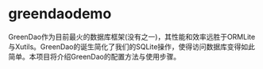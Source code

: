 # greendaodemo
GreenDao作为目前最火的数据库框架(没有之一)，其性能和效率远胜于ORMLite与Xutils。GreenDao的诞生简化了我们的SQLite操作，使得访问数据库变得如此简单。本项目将介绍GreenDao的配置方法与使用步骤。
